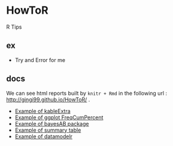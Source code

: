 # HowToR
R Tips 

## ex
- Try and Error for me

## docs
We can see html reports built by ```knitr + Rmd``` in the following url : http://gingi99.github.io/HowToR/ .

* [Example of kableExtra](http://gingi99.github.io/HowToR/ex_kableExtra.html)
* [Example of ggplot FreqCumPercent](http://gingi99.github.io/HowToR/ex_ggplot_FreqCumPercent.html)
* [Example of bayesAB package](http://gingi99.github.io/HowToR/ex_bayesianABTest.html)
* [Example of summary table](http://gingi99.github.io/HowToR/ex_summary_table.html)
* [Example of datamodelr](http://gingi99.github.io/HowToR/ex_datamodelr.html)
